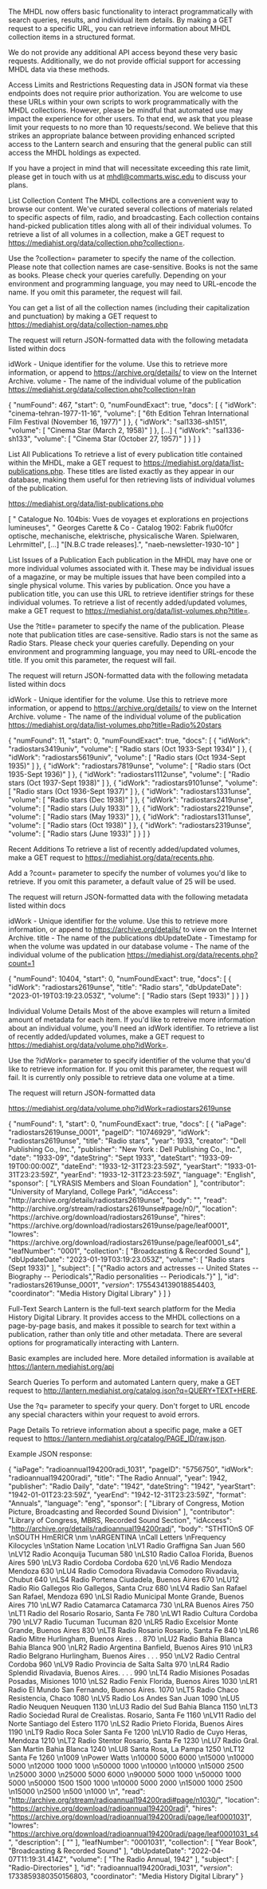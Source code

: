 The MHDL now offers basic functionality to interact programmatically with search queries, results, and individual item details. By making a GET request to a specific URL, you can retrieve information about MHDL collection items in a structured format.

We do not provide any additional API access beyond these very basic requests. Additionally, we do not provide official support for accessing MHDL data via these methods.

Access Limits and Restrictions
Requesting data in JSON format via these endpoints does not require prior authorization. You are welcome to use these URLs within your own scripts to work programmatically with the MHDL collections. However, please be mindful that automated use may impact the experience for other users. To that end, we ask that you please limit your requests to no more than 10 requests/second. We believe that this strikes an appropriate balance between providing enhanced scripted access to the Lantern search and ensuring that the general public can still access the MHDL holdings as expected.

If you have a project in mind that will necessitate exceeding this rate limit, please get in touch with us at mhdl@commarts.wisc.edu to discuss your plans.


List Collection Content
The MHDL collections are a convenient way to browse our content. We've curated several collections of materials related to specific aspects of film, radio, and broadcasting. Each collection contains hand-picked publication titles along with all of their individual volumes. To retrieve a list of all volumes in a collection, make a GET request to https://mediahist.org/data/collection.php?collection=.

Use the ?collection= parameter to specify the name of the collection. Please note that collection names are case-sensitive. Books is not the same as books. Please check your queries carefully. Depending on your environment and programming language, you may need to URL-encode the name. If you omit this parameter, the request will fail.

You can get a list of all the collection names (including their capitalization and punctuation) by making a GET request to https://mediahist.org/data/collection-names.php

The request will return JSON-formatted data with the following metadata listed within docs

idWork - Unique identifier for the volume. Use this to retrieve more information, or append to https://archive.org/details/ to view on the Internet Archive.
volume - The name of the individual volume of the publication
https://mediahist.org/data/collection.php?collection=Iran

{
    "numFound": 467,
    "start": 0,
    "numFoundExact": true,
    "docs": [
        {
            "idWork": "cinema-tehran-1977-11-16",
            "volume": [
                "6th Edition Tehran International Film Festival (November 16, 1977)"
            ]
        },
        {
            "idWork": "sal1336-sh151",
            "volume": [
                "Cinema Star (March 2, 1958)"
            ]
        },
[...]
        {
            "idWork": "sal1336-sh133",
            "volume": [
                "Cinema Star (October 27, 1957)"
            ]
        }
    ]
}

            
List All Publications
To retrieve a list of every publication title contained within the MHDL, make a GET request to https://mediahist.org/data/list-publications.php. These titles are listed exactly as they appear in our database, making them useful for then retrieving lists of individual volumes of the publication.

https://mediahist.org/data/list-publications.php

[
    " Catalogue No. 104bis: Vues de voyages et explorations en projections lumineuses",
    " Georges Carette & Co - Catalog 1902: Fabrik f\u00fcr optische, mechanische, elektrische, physicalische Waren. Spielwaren, Lehrmittel",
[...]
    "[N.B.C trade releases].",
    "naeb-newsletter-1930-10"
]
            
List Issues of a Publication
Each publication in the MHDL may have one or more individual volumes associated with it. These may be individual issues of a magazine, or may be multiple issues that have been compiled into a single physical volume. This varies by publication. Once you have a publication title, you can use this URL to retrieve identifier strings for these individual volumes. To retrieve a list of recently added/updated volumes, make a GET request to https://mediahist.org/data/list-volumes.php?title=.

Use the ?title= parameter to specify the name of the publication. Please note that publication titles are case-sensitive. Radio stars is not the same as Radio Stars. Please check your queries carefully. Depending on your environment and programming language, you may need to URL-encode the title. If you omit this parameter, the request will fail.

The request will return JSON-formatted data with the following metadata listed within docs

idWork - Unique identifier for the volume. Use this to retrieve more information, or append to https://archive.org/details/ to view on the Internet Archive.
volume - The name of the individual volume of the publication
https://mediahist.org/data/list-volumes.php?title=Radio%20stars

{
    "numFound": 11,
    "start": 0,
    "numFoundExact": true,
    "docs": [
        {
            "idWork": "radiostars3419univ",
            "volume": [
                "Radio stars (Oct 1933-Sept 1934)"
            ]
        },
        {
            "idWork": "radiostars5619univ",
            "volume": [
                "Radio stars (Oct 1934-Sept 1935)"
            ]
        },
        {
            "idWork": "radiostars7819unse",
            "volume": [
                "Radio stars (Oct 1935-Sept 1936)"
            ]
        },
        {
            "idWork": "radiostars1112unse",
            "volume": [
                "Radio stars (Oct 1937-Sept 1938)"
            ]
        },
        {
            "idWork": "radiostars9101unse",
            "volume": [
                "Radio stars (Oct 1936-Sept 1937)"
            ]
        },
        {
            "idWork": "radiostars1331unse",
            "volume": [
                "Radio stars (Dec 1938)"
            ]
        },
        {
            "idWork": "radiostars2419unse",
            "volume": [
                "Radio stars (July 1933)"
            ]
        },
        {
            "idWork": "radiostars2219unse",
            "volume": [
                "Radio stars (May 1933)"
            ]
        },
        {
            "idWork": "radiostars1311unse",
            "volume": [
                "Radio stars (Oct 1938)"
            ]
        },
        {
            "idWork": "radiostars2319unse",
            "volume": [
                "Radio stars (June 1933)"
            ]
        }
    ]
}
            
Recent Additions
To retrieve a list of recently added/updated volumes, make a GET request to https://mediahist.org/data/recents.php.

Add a ?count= parameter to specify the number of volumes you'd like to retrieve. If you omit this parameter, a default value of 25 will be used.

The request will return JSON-formatted data with the following metadata listed within docs

idWork - Unique identifier for the volume. Use this to retrieve more information, or append to https://archive.org/details/ to view on the Internet Archive.
title - The name of the publications
dbUpdateDate - Timestamp for when the volume was updated in our database
volume - The name of the individual volume of the publication
https://mediahist.org/data/recents.php?count=1

{
    "numFound": 10404,
    "start": 0,
    "numFoundExact": true,
    "docs": [
        {
            "idWork": "radiostars2619unse",
            "title": "Radio stars",
            "dbUpdateDate": "2023-01-19T03:19:23.053Z",
            "volume": [
                "Radio stars (Sept 1933)"
            ]
        }
    ]
}
            
Individual Volume Details
Most of the above examples will return a limited amount of metadata for each item. If you'd like to retreive more information about an individual volume, you'll need an idWork identifier. To retrieve a list of recently added/updated volumes, make a GET request to https://mediahist.org/data/volume.php?idWork=.

Use the ?idWork= parameter to specify identifier of the volume that you'd like to retrieve information for. If you omit this parameter, the request will fail. It is currently only possible to retrieve data one volume at a time.

The request will return JSON-formatted data

https://mediahist.org/data/volume.php?idWork=radiostars2619unse

{
    "numFound": 1,
    "start": 0,
    "numFoundExact": true,
    "docs": [
        {
            "iaPage": "radiostars2619unse_0001",
            "pageID": "10746929",
            "idWork": "radiostars2619unse",
            "title": "Radio stars",
            "year": 1933,
            "creator": "Dell Publishing Co., Inc.",
            "publisher": "New York : Dell Publishing Co., Inc.",
            "date": "1933-09",
            "dateString": "Sept 1933",
            "dateStart": "1933-09-19T00:00:00Z",
            "dateEnd": "1933-12-31T23:23:59Z",
            "yearStart": "1933-01-31T23:23:59Z",
            "yearEnd": "1933-12-31T23:23:59Z",
            "language": "English",
            "sponsor": [
                "LYRASIS Members and Sloan Foundation"
            ],
            "contributor": "University of Maryland, College Park",
            "idAccess": "http:\/\/archive.org\/details\/radiostars2619unse",
            "body": "",
            "read": "http:\/\/archive.org\/stream\/radiostars2619unse#page\/n0\/",
            "location": "https:\/\/archive.org\/download\/radiostars2619unse",
            "hires": "https:\/\/archive.org\/download\/radiostars2619unse\/page\/leaf0001",
            "lowres": "https:\/\/archive.org\/download\/radiostars2619unse\/page\/leaf0001_s4",
            "leafNumber": "0001",
            "collection": [
                "Broadcasting & Recorded Sound"
            ],
            "dbUpdateDate": "2023-01-19T03:19:23.053Z",
            "volume": [
                "Radio stars (Sept 1933)"
            ],
            "subject": [
                "{\"Radio actors and actresses -- United States -- Biography -- Periodicals\",\"Radio personalities -- Periodicals.\"}"
            ],
            "id": "radiostars2619unse_0001",
            "_version_": 1755434139018854403,
            "coordinator": "Media History Digital Library"
        }
    ]
}
            
Full-Text Search
Lantern is the full-text search platform for the Media History Digital Library. It provides access to the MHDL collections on a page-by-page basis, and makes it possible to search for text within a publication, rather than only title and other metadata. There are several options for programatically interacting with Lantern.

Basic examples are included here. More detailed information is available at https://lantern.mediahist.org/api

Search Queries
To perform and automated Lantern query, make a GET request to http://lantern.mediahist.org/catalog.json?q=QUERY+TEXT+HERE.

Use the ?q= parameter to specify your query. Don't forget to URL encode any special characters within your request to avoid errors.

Page Details
To retrieve information about a specific page, make a GET request to https://lantern.mediahist.org/catalog/PAGE_ID/raw.json.

Example JSON response:


{
    "iaPage": "radioannual194200radi_1031",
    "pageID": "5756750",
    "idWork": "radioannual194200radi",
    "title": "The Radio Annual",
    "year": 1942,
    "publisher": "Radio Daily",
    "date": "1942",
    "dateString": "1942",
    "yearStart": "1942-01-01T23:23:59Z",
    "yearEnd": "1942-12-31T23:23:59Z",
    "format": "Annuals",
    "language": "eng",
    "sponsor": [
        "Library of Congress, Motion Picture, Broadcasting and Recorded Sound Division"
    ],
    "contributor": "Library of Congress, MBRS, Recorded Sound Section",
    "idAccess": "http://archive.org/details/radioannual194200radi",
    "body": "STHTIOnS  OF \nSOUTH  HmERICR \nm    \nARGENTINA \nCall Letters \nFrequency Kilocycles \nStation  Name  Location \nLV1   Radio   Graffigna      San  Juan      560 \nLV12   Radio  Aconquija      Tucuman       580 \nLS10   Radio  Calloa      Florida,  Buenos  Aires    590 \nLV3   Radio  Cordoba      Cordoba       620 \nLV6   Radio    Mendoza      Mendoza       630 \nLU4   Radio  Comodora  Rivadavia   Comodoro  Rivadavia,  Chubut  640 \nLS4   Radio  Portena    Ciudadela,  Buenos  Aires    670 \nLU12   Radio    Rio    Gallegos   Rio  Gallegos,  Santa  Cruz    680 \nLV4   Radio   San  Rafael   San  Rafael,  Mendoza    690 \nLSI   Radio   Municipal      Monte  Grande,  Buenos  Aires  710 \nLW7   Radio  Catamarca    Catamarca        730 \nLRA   Buenos  Aires     750 \nLT1   Radio  del  Rosario   Rosario,  Santa  Fe    780 \nLW1   Radio  Cultura    Cordoba       790 \nLV7   Radio  Tucuman      Tucuman       820 \nLR5   Radio  Excelsior      Monte  Grande,  Buenos  Aires  830 \nLT8   Radio  Rosario     Rosario,  Santa  Fe    840 \nLR6   Radio  Mitre     Hurlingham,  Buenos  Aires . .  870 \nLU2   Radio  Bahia  Blanca   Bahia  Blanca     900 \nLR2   Radio   Argentina      Banfield,  Buenos  Aires    910 \nLR3   Radio   Belgrano      Hurlingham,  Buenos  Aires . . .  950 \nLV2   Radio  Central     Cordoba       960 \nLV9   Radio  Provincia  de  Salta   Salta       970 \nLR4   Radio  Splendid    Rivadavia,  Buenos  Aires.  . . .  990 \nLT4   Radio  Misiones  Posadas   Posadas,  Misiones       1010 \nLS2   Radio  Fenix    Florida,  Buenos  Aires    1030 \nLR1   Radio   El  Mundo   San  Fernando,  Buenos  Aires.  1070 \nLT5   Radio   Chaco      Resistencia,  Chaco     1080 \nLV5   Radio  Los  Andes   San  Juan     1090 \nLU5   Radio   Neuquen      Neuquen       1130 \nLU3   Radio  del  Sud   Bahia  Blanca     1150 \nLT3   Radio  Sociedad  Rural  de  Crealistas. Rosario,  Santa  Fe    1160 \nLV11   Radio    del    Norte   Santiago  del  Estero    1170 \nLS2   Radio  Prieto      Florida,  Buenos  Aires    1190 \nLT9   Radio   Roca  Soler   Santa  Fe       1200 \nLV10   Radio  de  Cuyo   Heras,  Mendoza      1210 \nLT2   Radio  Stentor     Rosario,  Santa  Fe    1230 \nLU7   Radio  Gral.  San  Martin   Bahia  Blanca     1240 \nLU8   Santa  Rosa,  La  Pampa    1250 \nLT12   Santa  Fe    1260 \n1009 \nPower Watts \n10000 5000 6000 \n15000 \n10000 5000 \n12000 1000 1000 \n50000 1000 \n10000 \n10000 \n15000 2500 \n25000 3000 \n25000 5000 6000 \n90000 5000 1000 \n50000 1000 5000 \n50000 1500 1500 1000 \n10000 5000 2000 \n15000 1000 2500 \n15000 \n2500 \n500 \n1000 \n",
    "read": "http://archive.org/stream/radioannual194200radi#page/n1030/",
    "location": "https://archive.org/download/radioannual194200radi",
    "hires": "https://archive.org/download/radioannual194200radi/page/leaf0001031",
    "lowres": "https://archive.org/download/radioannual194200radi/page/leaf0001031_s4",
    "description": [
        ""
    ],
    "leafNumber": "0001031",
    "collection": [
        "Year Book",
        "Broadcasting & Recorded Sound"
    ],
    "dbUpdateDate": "2022-04-07T11:19:31.414Z",
    "volume": [
        "The Radio Annual, 1942"
    ],
    "subject": [
        "Radio-Directories"
    ],
    "id": "radioannual194200radi_1031",
    "_version_": 1733859380350156803,
    "coordinator": "Media History Digital Library"
}
      